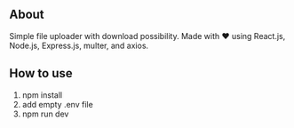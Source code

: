 ## About

Simple file uploader with download possibility. Made with ❤️ using React.js, Node.js, Express.js, multer, and axios.

## How to use

1. npm install
2. add empty .env file
3. npm run dev
